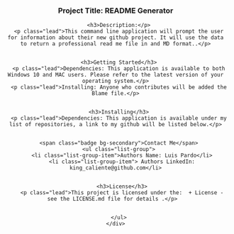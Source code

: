 <!DOCTYPE html>
<html lang="en">
<head>
  <meta charset="UTF-8">
  <meta http-equiv="X-UA-Compatible" content="ie=edge">
  <link rel="stylesheet" href="https://cdn.jsdelivr.net/npm/bootstrap@5.2.2/dist/css/bootstrap.min.css">
  <title>Document</title>
</head>
<body>
  <header class="p-5 mb-4 header bg-light">
    <div class="container">
      <h3 class="display-4"> Project Title: README Generator</h3>

      <h3>Description:</p>
      <p class="lead">This command line application will prompt the user for information about their new github project. It will use the data to return a professional read me file in and MD format..</p>


      <h3>Getting Started</h3>
      <p class="lead">Dependencies: This application is available to both Windows 10 and MAC users. Please refer to the latest version of your operating system.</p>
      <p class="lead">Installing: Anyone who contributes will be added the Blame file.</p>


      <h3>Installing</h3>
      <p class="lead">Dependencies: This application is available under my list of repositories, a link to my github will be listed below.</p>

      
      <span class="badge bg-secondary">Contact Me</span>
      <ul class="list-group">
        <li class="list-group-item">Authors Name: Luis Pardo</li>
        <li class="list-group-item"> Authors LinkedIn: king_caliente@github.com</li>


        <h3>License</h3>
        <p class="lead">This project is licensed under the:  + License - see the LICENSE.md file for details .</p>  


      </ul>
    </div>
  </header>
</body>
</html>
